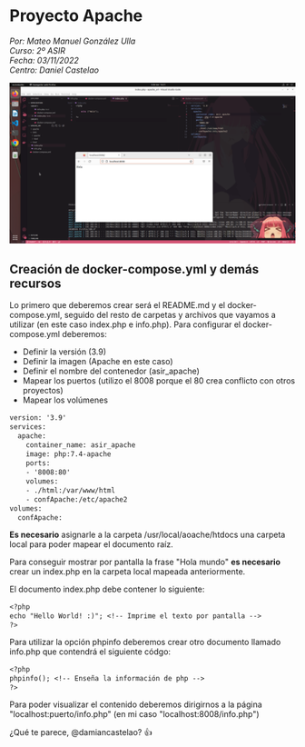 # Proyecto Apache  

*Por: Mateo Manuel González Ulla  
Curso: 2º ASIR  
Fecha: 03/11/2022  
Centro: Daniel Castelao*

![Comprobación Apache](comprobacionApache.png)

## Creación de docker-compose.yml y demás recursos  

Lo primero que deberemos crear será el README.md y el docker-compose.yml, seguido del resto de carpetas y archivos que vayamos a utilizar (en este caso index.php e info.php). Para configurar el docker-compose.yml deberemos: 
- Definir la versión (3.9)
- Definir la imagen (Apache en este caso)
- Definir el nombre del contenedor (asir_apache)
- Mapear los puertos (utilizo el 8008 porque el 80 crea conflicto con otros proyectos)
- Mapear los volúmenes

~~~
version: '3.9'
services:
  apache:  
    container_name: asir_apache 
    image: php:7.4-apache
    ports:
    - '8008:80'
    volumes:  
    - ./html:/var/www/html
    - confApache:/etc/apache2
volumes:
  confApache:
~~~

**Es necesario** asignarle a la carpeta /usr/local/aoache/htdocs una carpeta local para poder mapear el documento raíz.

Para conseguir mostrar por pantalla la frase "Hola mundo" **es necesario** crear un index.php en la carpeta local mapeada anteriormente.

El documento index.php debe contener lo siguiente:

~~~
<?php
echo "Hello World! :)"; <!-- Imprime el texto por pantalla -->
?>
~~~

Para utilizar la opción phpinfo deberemos crear otro documento llamado info.php que contendrá el siguiente códgo:

~~~
<?php
phpinfo(); <!-- Enseña la información de php -->
?>
~~~

Para poder visualizar el contenido deberemos dirigirnos a la página "localhost:puerto/info.php" (en mi caso "localhost:8008/info.php")

¿Qué te parece, @damiancastelao? :+1:

